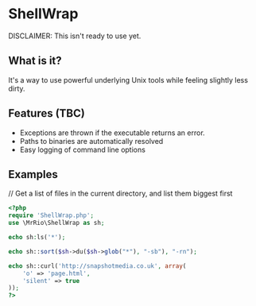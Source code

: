 ShellWrap
==================

DISCLAIMER: This isn't ready to use yet.

What is it?
------------------

It's a way to use powerful underlying Unix tools while feeling slightly less dirty.

Features (TBC)
------------------

* Exceptions are thrown if the executable returns an error.
* Paths to binaries are automatically resolved
* Easy logging of command line options

Examples
------------------

// Get a list of files in the current directory, and list them biggest first

```php
<?php 
require 'ShellWrap.php';
use \MrRio\ShellWrap as sh;

echo sh:ls('*');

echo sh::sort($sh->du($sh->glob("*"), "-sb"), "-rn");

echo sh::curl('http://snapshotmedia.co.uk', array(
	'o' => 'page.html',
	'silent' => true
));
?>
```